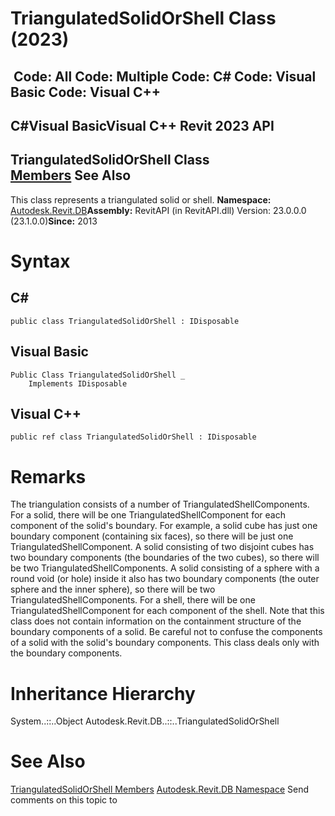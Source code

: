 # TriangulatedSolidOrShell Class (2023)

﻿
 Code: All Code: Multiple Code: C# Code: Visual Basic Code: Visual C++   
---  
C#Visual BasicVisual C++
Revit 2023 API  
---  
TriangulatedSolidOrShell Class  
[Members](7a7bb7d2-f442-ecef-5517-c16ea67d9fbe.md "TriangulatedSolidOrShell Members") See Also  
---  
This class represents a triangulated solid or shell. 
**Namespace:** [Autodesk.Revit.DB](87546ba7-461b-c646-cbb1-2cb8f5bff8b2.md "Autodesk.Revit.DB Namespace")**Assembly:** RevitAPI (in RevitAPI.dll) Version: 23.0.0.0 (23.1.0.0)**Since:** 2013 
# Syntax
C#  
---  
```text
public class TriangulatedSolidOrShell : IDisposable
```
  
Visual Basic  
---  
```text
Public Class TriangulatedSolidOrShell _
	Implements IDisposable
```
  
Visual C++  
---  
```text
public ref class TriangulatedSolidOrShell : IDisposable
```
  
# Remarks
The triangulation consists of a number of TriangulatedShellComponents. For a solid, there will be one TriangulatedShellComponent for each component of the solid's boundary. For example, a solid cube has just one boundary component (containing six faces), so there will be just one TriangulatedShellComponent. A solid consisting of two disjoint cubes has two boundary components (the boundaries of the two cubes), so there will be two TriangulatedShellComponents. A solid consisting of a sphere with a round void (or hole) inside it also has two boundary components (the outer sphere and the inner sphere), so there will be two TriangulatedShellComponents. 
For a shell, there will be one TriangulatedShellComponent for each component of the shell. 
Note that this class does not contain information on the containment structure of the boundary components of a solid. 
Be careful not to confuse the components of a solid with the solid's boundary components. This class deals only with the boundary components. 
# Inheritance Hierarchy
System..::..Object Autodesk.Revit.DB..::..TriangulatedSolidOrShell
# See Also
[TriangulatedSolidOrShell Members](7a7bb7d2-f442-ecef-5517-c16ea67d9fbe.md "TriangulatedSolidOrShell Members")
[Autodesk.Revit.DB Namespace](87546ba7-461b-c646-cbb1-2cb8f5bff8b2.md "Autodesk.Revit.DB Namespace")
Send comments on this topic to 